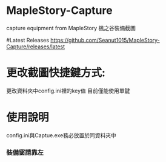 # MapleStory-Capture
capture equipment from MapleStory
楓之谷裝備截圖

#Latest Releases
https://github.com/Seanut1015/MapleStory-Capture/releases/latest

# 更改截圖快捷鍵方式:
更改資料夾中config.ini裡的key值 目前僅能使用單鍵

# 使用說明
config.ini與Captue.exe務必放置於同資料夾中
### 裝備窗請靠左
